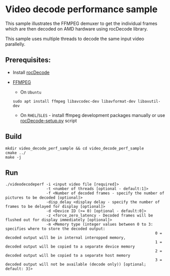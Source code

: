 # Video decode performance sample

This sample illustrates the FFMPEG demuxer to get the individual frames which are then decoded on AMD hardware using rocDecode library.

This sample uses multiple threads to decode the same input video parallelly.

## Prerequisites:

* Install [rocDecode](../../README.md#build-and-install-instructions)

* [FFMPEG](https://ffmpeg.org/about.html)

    * On `Ubuntu`

  ```shell
  sudo apt install ffmpeg libavcodec-dev libavformat-dev libavutil-dev
  ```
  
    * On `RHEL`/`SLES` - install ffmpeg development packages manually or use [rocDecode-setup.py](../../rocDecode-setup.py) script

## Build

```shell
mkdir video_decode_perf_sample && cd video_decode_perf_sample
cmake ../
make -j
```

## Run

```shell
./videodecodeperf -i <input video file [required]> 
                  -t <number of threads [optional - default:1]>
                  -f <Number of decoded frames - specify the number of pictures to be decoded [optional]>
                  -disp_delay <display delay - specify the number of frames to be delayed for display [optional]>
                  -d <Device ID (>= 0) [optional - default:0]>
                  -z <force_zero_latency - Decoded frames will be flushed out for display immediately [optional]>
                  -m <Memory type (integer values between 0 to 3: specifies where to store the decoded output:
                                                                  0 = decoded output will be in internal interopped memory,
                                                                  1 = decoded output will be copied to a separate device memory
                                                                  2 = decoded output will be copied to a separate host memory
                                                                  3 = decoded output will not be available (decode only)) [optional; default: 3]>
```